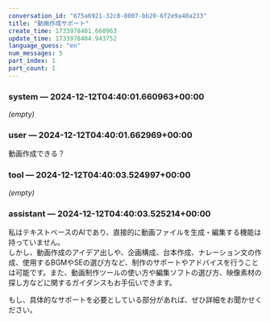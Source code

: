 ```yaml
---
conversation_id: "675a6921-32c8-8007-bb20-6f2e9a40a233"
title: "動画作成サポート"
create_time: 1733978401.660963
update_time: 1733978404.943752
language_guess: "en"
num_messages: 5
part_index: 1
part_count: 1
---
```


### system — 2024-12-12T04:40:01.660963+00:00

_(empty)_

### user — 2024-12-12T04:40:01.662969+00:00

動画作成できる？

### tool — 2024-12-12T04:40:03.524997+00:00

_(empty)_

### assistant — 2024-12-12T04:40:03.525214+00:00

私はテキストベースのAIであり、直接的に動画ファイルを生成・編集する機能は持っていません。  
しかし、動画作成のアイデア出しや、企画構成、台本作成、ナレーション文の作成、使用するBGMやSEの選び方など、制作のサポートやアドバイスを行うことは可能です。また、動画制作ツールの使い方や編集ソフトの選び方、映像素材の探し方などに関するガイダンスもお手伝いできます。  

もし、具体的なサポートを必要としている部分があれば、ぜひ詳細をお聞かせください。
